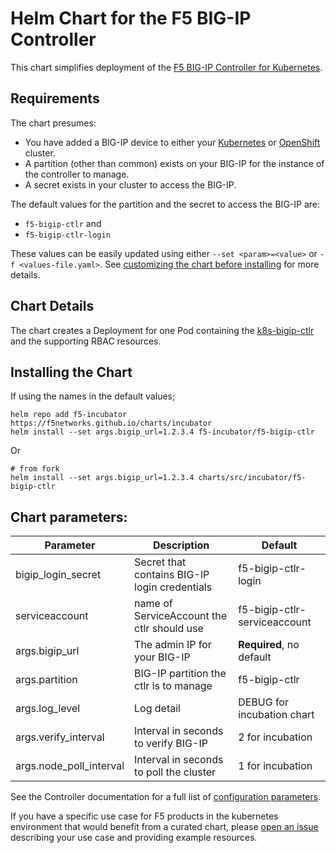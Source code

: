 # Helm Chart for the F5 BIG-IP Controller

This chart simplifies deployment of the [F5 BIG-IP Controller for Kubernetes](http://clouddocs.f5.com/products/connectors/k8s-bigip-ctlr/latest/).

## Requirements

The chart presumes:
- You have added a BIG-IP device to either your [Kubernetes](http://clouddocs.f5.com/containers/latest/kubernetes/kctlr-use-bigip-k8s.html) or [OpenShift](http://clouddocs.f5.com/containers/v2/openshift/kctlr-use-bigip-openshift.html) cluster.
- A partition (other than common) exists on your BIG-IP for the instance of the controller to manage.
- A secret exists in your cluster to access the BIG-IP.

The default values for the partition and the secret to access the BIG-IP are:
- `f5-bigip-ctlr` and 
- `f5-bigip-ctlr-login` 

These values can be easily updated using either `--set <param>=<value>` or `-f <values-file.yaml>`. See [customizing the chart before installing](https://docs.helm.sh/using_helm/#customizing-the-chart-before-installing) for more details.

## Chart Details

The chart creates a Deployment for one Pod containing the [k8s-bigip-ctlr](http://clouddocs.f5.com/products/connectors/k8s-bigip-ctlr/latest/) and the supporting RBAC resources.

## Installing the Chart

If using the names in the default values;

```
helm repo add f5-incubator https://f5networks.github.io/charts/incubator
helm install --set args.bigip_url=1.2.3.4 f5-incubator/f5-bigip-ctlr
```

Or

```
# from fork
helm install --set args.bigip_url=1.2.3.4 charts/src/incubator/f5-bigip-ctlr
```

## Chart parameters:

Parameter | Description | Default
----------|-------------|--------
bigip_login_secret | Secret that contains BIG-IP login credentials | f5-bigip-ctlr-login
serviceaccount | name of ServiceAccount the ctlr should use | f5-bigip-ctlr-serviceaccount
args.bigip_url | The admin IP for your BIG-IP | **Required**, no default
args.partition | BIG-IP partition the ctlr is to manage | f5-bigip-ctlr
args.log_level | Log detail | DEBUG for incubation chart
args.verify_interval | Interval in seconds to verify BIG-IP | 2 for incubation
args.node_poll_interval | Interval in seconds to poll the cluster | 1 for incubation

See the Controller documentation for a full list of [configuration parameters](http://clouddocs.f5.com/products/connectors/k8s-bigip-ctlr/v1.4/#controller-configuration-parameters).

If you have a specific use case for F5 products in the kubernetes environment that would benefit from a curated chart, please [open an issue](https://github.com/F5Networks/charts/issues) describing your use case and providing example resources.

